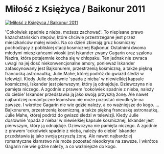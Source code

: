 Miłość z Księżyca / Baikonur 2011 
=============
[![Miłość z Księżyca / Baikonur 2011 ](http://vidos.pl/images/player.gif)](http://vidos.pl/milosc-z-ksiezyca-baikonur-2011)

 'Cokolwiek spadnie z nieba, możesz zachować'. To niepisane prawo kazachstańskich stepów, które chciwie przestrzegane jest przez mieszkańców małej wioski. Na co dzień zbierają gruz kosmiczny pochodzący z pobliskiej stacji kosmicznej Bajkonur. Ostatnimi dwoma młodymi mieszkańcami wioski jest Iskander zwany Gagarin oraz szalona Nazira, która potajemnie kocha się w chłopaku. Ten jednak nie zwraca uwagi na jej dość niekonwencjonalne amory, ponieważ Iskander zafascynowany jest Bajkonurem, przestrzenią kosmiczną, a także piękną francuską astronautką, Julie Mahe, której podróż do gwiazd śledzi w telewizji. Kiedy Julie dosłownie 'spada z nieba' w niewielkiej kapsule kosmicznej, Iskander jest pierwszym, który ją odnajduje. Dziewczyna nie pamięta niczego. A zgodnie z prawem 'cokolwiek spadnie z nieba, należy do ciebie' Iskander przedstawia ją jako swoją przyszłą żonę. Ale nawet najbardziej romantyczne kłamstwo nie może pozostać nieodkryte na zawsze. I wkrótce Gagarin nie wie gdzie należy, a co ważniejsze do kogo.   ... Bajkonurem, przestrzenią kosmiczną, a także piękną francuską astronautką, Julie Mahe, której podróż do gwiazd śledzi w telewizji. Kiedy Julie dosłownie 'spada z nieba' w niewielkiej kapsule kosmicznej, Iskander jest pierwszym, który ją odnajduje. Dziewczyna nie pamięta niczego. A zgodnie z prawem 'cokolwiek spadnie z nieba, należy do ciebie' Iskander przedstawia ją jako swoją przyszłą żonę. Ale nawet najbardziej romantyczne kłamstwo nie może pozostać nieodkryte na zawsze. I wkrótce Gagarin nie wie gdzie należy, a co ważniejsze do kogo.
